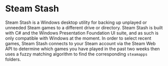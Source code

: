 # Steam Stash
Steam Stash is a Windows desktop utility for backing up unplayed or unneeded Steam games to a different drive or directory. Steam Stash is built with C# and the Windows Presentation Foundation UI suite, and as such is only compatible with Windows at the moment. In order to select recent games, Steam Stash connects to your Steam account via the Steam Web API to determine which games you have played in the past two weeks then uses a fuzzy matching algorithm to find the corresponding ```steamapps``` folders.
